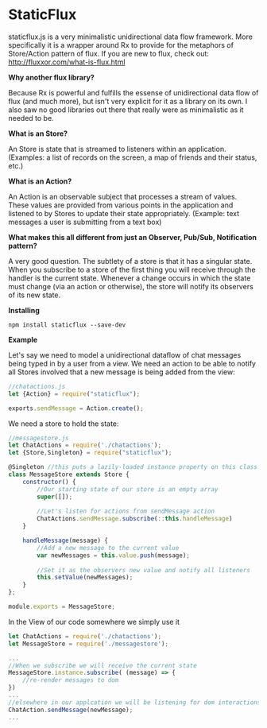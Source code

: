 # StaticFlux

staticflux.js is a very minimalistic unidirectional data flow framework. More specifically it is a wrapper around Rx to provide 
for the metaphors of Store/Action pattern of flux. If you are new to flux, check out: http://fluxxor.com/what-is-flux.html

**Why another flux library?**

Because Rx is powerful and fulfills the essense of unidirectional data flow of flux (and much more), but isn't very explicit for it as a library on its own. I also saw no good libraries out there that really were as minimalistic as it needed to be.

**What is an Store?**

An Store is state that is streamed to listeners within an application. (Examples: a list of records on the screen, a map of friends and their status, etc.)

**What is an Action?**

An Action is an observable subject that processes a stream of values. These values are provided from various points in the application and listened to by Stores to update their state appropriately. (Example: text messages a user is submitting from a text box)

**What makes this all different from just an Observer, Pub/Sub, Notification pattern?**

A very good question. The subtlety of a store is that it has a singular state. When you subscribe to a store of the first thing you will receive through the handler is the current state. Whenever a change occurs in which the state must change (via an action or otherwise), the store will notify its observers of its new state.

**Installing**

```
npm install staticflux --save-dev
```

**Example**

Let's say we need to model a unidirectional dataflow of chat messages being typed in by a user from a view. We need an action to be able to notify all Stores involved that a new message is being added from the view:

```javascript
//chatactions.js
let {Action} = require("staticflux");

exports.sendMessage = Action.create();
```

We need a store to hold the state:

```javascript
//messagestore.js
let ChatActions = require('./chatactions');
let {Store,Singleton} = require("staticflux");

@Singleton //this puts a lazily-loaded instance property on this class
class MessageStore extends Store {
    constructor() {
        //Our starting state of our store is an empty array
        super([]);
        
        //Let's listen for actions from sendMessage action
        ChatActions.sendMessage.subscribe(::this.handleMessage)
    }

    handleMessage(message) {
        //Add a new message to the current value
        var newMessages = this.value.push(message);
        
        //Set it as the observers new value and notify all listeners
        this.setValue(newMessages);
    }
};

module.exports = MessageStore;
```

In the View of our code somewhere we simply use it

```javascript
let ChatActions = require('./chatactions');
let MessageStore = require('./messagestore');

...
//When we subscribe we will receive the current state
MessageStore.instance.subscribe( (message) => {
    //re-render messages to dom
})
...
//elsewhere in our applcation we will be listening for dom interactions in order to send out a new chat message
ChatAction.sendMessage(newMessage);
...

```



